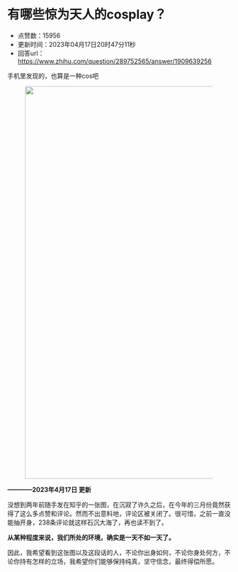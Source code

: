 # 有哪些惊为天人的cosplay？
- 点赞数：15956
- 更新时间：2023年04月17日20时47分11秒
- 回答url：https://www.zhihu.com/question/289752565/answer/1909639256
<body>
 <p data-pid="gKEEqgw7">手机里发现的，也算是一种cos吧</p>
 <figure data-size="normal">
  <img src="https://picx.zhimg.com/50/v2-6e954bc2de477b8f90b7ec8d7c1cad2a_720w.jpg?source=1940ef5c" data-caption="" data-size="normal" data-rawwidth="886" data-rawheight="1920" data-original-token="v2-79699f48686fa36c6ae8489c5f9ad300" data-default-watermark-src="https://pica.zhimg.com/50/v2-a463827414e67b8e74389dd151fe9ea9_720w.jpg?source=1940ef5c" class="origin_image zh-lightbox-thumb" width="886" data-original="https://picx.zhimg.com/v2-6e954bc2de477b8f90b7ec8d7c1cad2a_r.jpg?source=1940ef5c">
 </figure>
 <p data-pid="RtaeeMVg"><b>————2023年4月17日 更新</b></p>
 <p data-pid="KfIWqKHK">没想到两年前随手发在知乎的一张图，在沉寂了许久之后，在今年的三月份竟然获得了这么多点赞和评论。然而不出意料地，评论区被关闭了。很可惜，之前一直没能抽开身，238条评论就这样石沉大海了，再也读不到了。</p>
 <p data-pid="GsBPL2uQ"><b>从某种程度来说，我们所处的环境，确实是一天不如一天了。</b></p>
 <p data-pid="YJ42mNff">因此，我希望看到这张图以及这段话的人，不论你出身如何，不论你身处何方，不论你持有怎样的立场，我希望你们能够保持纯真，坚守信念，最终得偿所愿。</p>
</body>